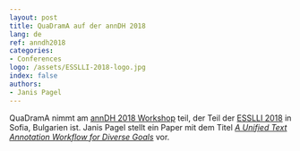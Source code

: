 ```yaml
---
layout: post
title: QuaDramA auf der annDH 2018
lang: de
ref: anndh2018
categories:
- Conferences
logo: /assets/ESSLLI-2018-logo.jpg
index: false
authors:
- Janis Pagel
---
```


QuaDramA nimmt am [annDH 2018 Workshop](https://anndh18.github.io/) teil, der Teil der [ESSLLI 2018](http://esslli2018.folli.info/) in Sofia, Bulgarien ist. Janis Pagel stellt ein Paper mit dem Titel [*A Unified Text Annotation Workflow for Diverse Goals*](/publications/Pagel2018ab) vor.
